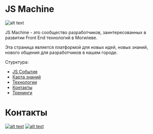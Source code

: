 # JS Machine

![alt text](https://github.com/js-machine/dashboard/blob/master/images/jsmachine-color%402x.png)

JS Machine - это сообщество разработчиков, заинтересованных в развитии Front End технологий в Могилеве.

Эта страница является платформой для новых идей, новых знаний, нового общения для разработчиков в нашем городе.

Стурктура:

 <ul>  
  <li><a href="https://github.com/js-machine/dashboard/blob/master/events/events.md">JS События</a></li>
  <li><a href="https://github.com/js-machine/dashboard/blob/master/MAP.md">Карта знаний</a></li>
  <li><a href="https://github.com/js-machine/dashboard/blob/master/technology/technology.md">Технологии</a></li>
  <li><a href="https://github.com/js-machine/dashboard/blob/master/history/history.md">Контакты</a></li>
  <li><a href="https://github.com/js-machine/dashboard/blob/master/trainings/trainings.md">Тренинги</a></li>
</ul>

# Контакты

[![alt text][1.2]][1]
[![alt text][2.1]][2]

[1.2]: http://i.imgur.com/tXSoThF.png (twitter)
[1]: https://twitter.com/js_machine_team
[2.1]: https://i.imgur.com/ZVD7prK.png (telegram)
[2]: https://t.me/joinchat/Gv0AXxLi0Su2Jv4AhCaCkA
